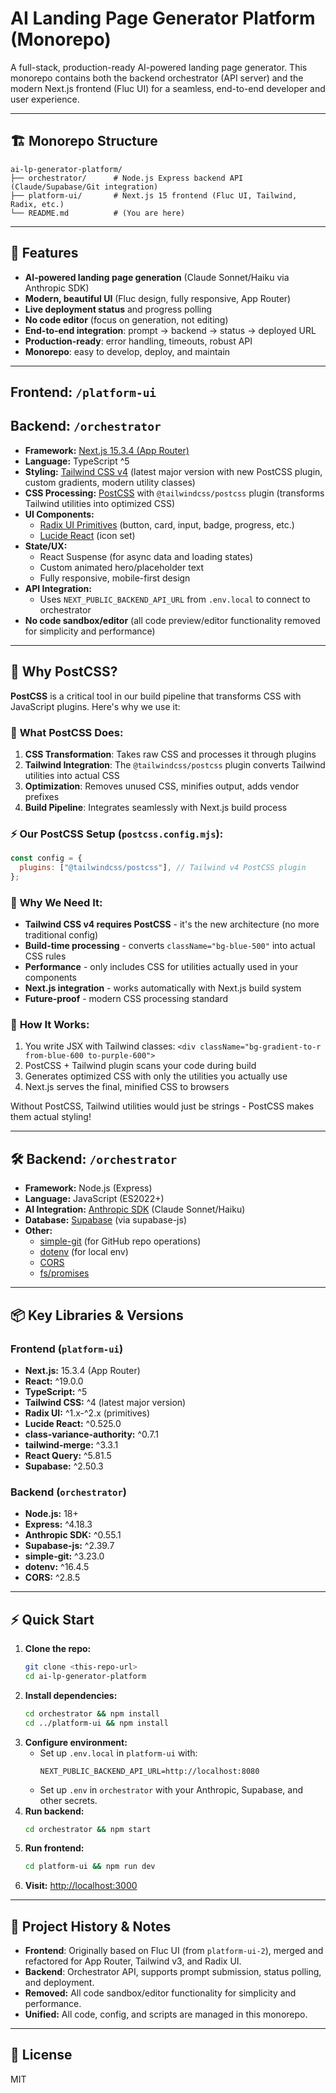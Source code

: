 # AI Landing Page Generator Platform (Monorepo)

A full-stack, production-ready AI-powered landing page generator. This monorepo contains both the backend orchestrator (API server) and the modern Next.js frontend (Fluc UI) for a seamless, end-to-end developer and user experience.

---

## 🏗️ Monorepo Structure

```
ai-lp-generator-platform/
├── orchestrator/      # Node.js Express backend API (Claude/Supabase/Git integration)
├── platform-ui/       # Next.js 15 frontend (Fluc UI, Tailwind, Radix, etc.)
└── README.md          # (You are here)
```

---

## 🚀 Features

- **AI-powered landing page generation** (Claude Sonnet/Haiku via Anthropic SDK)
- **Modern, beautiful UI** (Fluc design, fully responsive, App Router)
- **Live deployment status** and progress polling
- **No code editor** (focus on generation, not editing)
- **End-to-end integration**: prompt → backend → status → deployed URL
- **Production-ready**: error handling, timeouts, robust API
- **Monorepo**: easy to develop, deploy, and maintain

---

## Frontend: `/platform-ui`
## Backend:  `/orchestrator`

- **Framework:** [Next.js 15.3.4 (App Router)](https://nextjs.org/)
- **Language:** TypeScript ^5
- **Styling:** [Tailwind CSS v4](https://tailwindcss.com/) (latest major version with new PostCSS plugin, custom gradients, modern utility classes)
- **CSS Processing:** [PostCSS](https://postcss.org/) with `@tailwindcss/postcss` plugin (transforms Tailwind utilities into optimized CSS)
- **UI Components:**
  - [Radix UI Primitives](https://www.radix-ui.com/primitives/docs/components/overview) (button, card, input, badge, progress, etc.)
  - [Lucide React](https://lucide.dev/) (icon set)
- **State/UX:**
  - React Suspense (for async data and loading states)
  - Custom animated hero/placeholder text
  - Fully responsive, mobile-first design
- **API Integration:**
  - Uses `NEXT_PUBLIC_BACKEND_API_URL` from `.env.local` to connect to orchestrator
- **No code sandbox/editor** (all code preview/editor functionality removed for simplicity and performance)

---

## 🎨 Why PostCSS?

**PostCSS** is a critical tool in our build pipeline that transforms CSS with JavaScript plugins. Here's why we use it:

### 🔧 **What PostCSS Does:**
1. **CSS Transformation**: Takes raw CSS and processes it through plugins
2. **Tailwind Integration**: The `@tailwindcss/postcss` plugin converts Tailwind utilities into actual CSS
3. **Optimization**: Removes unused CSS, minifies output, adds vendor prefixes
4. **Build Pipeline**: Integrates seamlessly with Next.js build process

### ⚡️ **Our PostCSS Setup** (`postcss.config.mjs`):
```javascript
const config = {
  plugins: ["@tailwindcss/postcss"], // Tailwind v4 PostCSS plugin
};
```

### 🚀 **Why We Need It:**
- **Tailwind CSS v4 requires PostCSS** - it's the new architecture (no more traditional config)
- **Build-time processing** - converts `className="bg-blue-500"` into actual CSS rules
- **Performance** - only includes CSS for utilities actually used in your components
- **Next.js integration** - works automatically with Next.js build system
- **Future-proof** - modern CSS processing standard

### 🔄 **How It Works:**
1. You write JSX with Tailwind classes: `<div className="bg-gradient-to-r from-blue-600 to-purple-600">`
2. PostCSS + Tailwind plugin scans your code during build
3. Generates optimized CSS with only the utilities you actually use
4. Next.js serves the final, minified CSS to browsers

Without PostCSS, Tailwind utilities would just be strings - PostCSS makes them actual styling!

---

## 🛠️ Backend: `/orchestrator`

- **Framework:** Node.js (Express)
- **Language:** JavaScript (ES2022+)
- **AI Integration:** [Anthropic SDK](https://docs.anthropic.com/claude/docs/anthropic-sdk) (Claude Sonnet/Haiku)
- **Database:** [Supabase](https://supabase.com/) (via supabase-js)
- **Other:**
  - [simple-git](https://www.npmjs.com/package/simple-git) (for GitHub repo operations)
  - [dotenv](https://www.npmjs.com/package/dotenv) (for local env)
  - [CORS](https://www.npmjs.com/package/cors)
  - [fs/promises](https://nodejs.org/api/fs.html)

---

## 📦 Key Libraries & Versions

### Frontend (`platform-ui`)
- **Next.js:** 15.3.4 (App Router)
- **React:** ^19.0.0
- **TypeScript:** ^5
- **Tailwind CSS:** ^4 (latest major version)
- **Radix UI:** ^1.x-^2.x (primitives)
- **Lucide React:** ^0.525.0
- **class-variance-authority:** ^0.7.1
- **tailwind-merge:** ^3.3.1
- **React Query:** ^5.81.5
- **Supabase:** ^2.50.3

### Backend (`orchestrator`)
- **Node.js:** 18+
- **Express:** ^4.18.3
- **Anthropic SDK:** ^0.55.1
- **Supabase-js:** ^2.39.7
- **simple-git:** ^3.23.0
- **dotenv:** ^16.4.5
- **CORS:** ^2.8.5

---

## ⚡️ Quick Start

1. **Clone the repo:**
   ```bash
   git clone <this-repo-url>
   cd ai-lp-generator-platform
   ```
2. **Install dependencies:**
   ```bash
   cd orchestrator && npm install
   cd ../platform-ui && npm install
   ```
3. **Configure environment:**
   - Set up `.env.local` in `platform-ui` with:
     ```env
     NEXT_PUBLIC_BACKEND_API_URL=http://localhost:8080
     ```
   - Set up `.env` in `orchestrator` with your Anthropic, Supabase, and other secrets.
4. **Run backend:**
   ```bash
   cd orchestrator && npm start
   ```
5. **Run frontend:**
   ```bash
   cd platform-ui && npm run dev
   ```
6. **Visit:** [http://localhost:3000](http://localhost:3000)

---

## 📝 Project History & Notes

- **Frontend**: Originally based on Fluc UI (from `platform-ui-2`), merged and refactored for App Router, Tailwind v3, and Radix UI.
- **Backend**: Orchestrator API, supports prompt submission, status polling, and deployment.
- **Removed:** All code sandbox/editor functionality for simplicity and performance.
- **Unified:** All code, config, and scripts are managed in this monorepo.

---

## 📄 License

MIT
